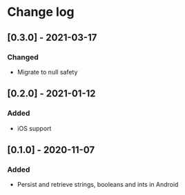 # Change log

## [0.3.0] - 2021-03-17

### Changed

- Migrate to null safety

## [0.2.0] - 2021-01-12

### Added

- iOS support

## [0.1.0] - 2020-11-07

### Added

- Persist and retrieve strings, booleans and ints in Android
